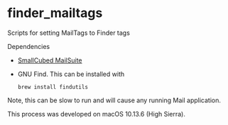 # finder_mailtags
Scripts for setting MailTags to Finder tags

Dependencies

* [SmallCubed MailSuite](https://smallcubed.com)

* GNU Find. This can be installed with

	```brew install findutils```

Note, this can be slow to run and will cause any running Mail application.

This process was developed on macOS 10.13.6 (High Sierra).